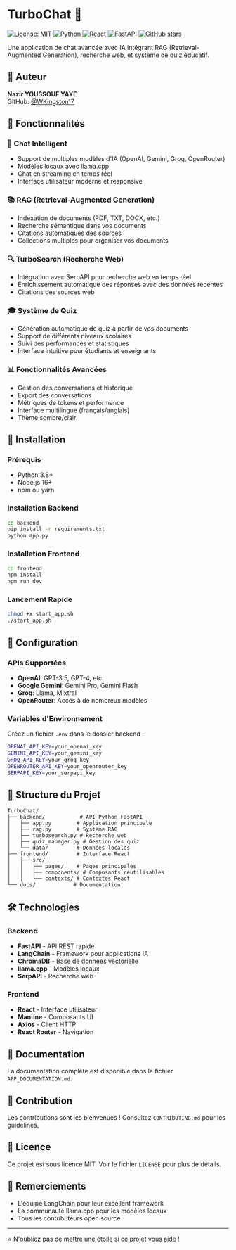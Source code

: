 # TurboChat 🚀

[![License: MIT](https://img.shields.io/badge/License-MIT-yellow.svg)](https://opensource.org/licenses/MIT)
[![Python](https://img.shields.io/badge/Python-3.8+-blue.svg)](https://www.python.org/downloads/)
[![React](https://img.shields.io/badge/React-18+-61DAFB.svg)](https://reactjs.org/)
[![FastAPI](https://img.shields.io/badge/FastAPI-0.100+-009688.svg)](https://fastapi.tiangolo.com/)
[![GitHub stars](https://img.shields.io/github/stars/WKingston17/TurboChat.svg)](https://github.com/WKingston17/TurboChat/stargazers)

Une application de chat avancée avec IA intégrant RAG (Retrieval-Augmented Generation), recherche web, et système de quiz éducatif.

## 👤 Auteur

**Nazir YOUSSOUF YAYE**  
GitHub: [@WKingston17](https://github.com/WKingston17)

## 🌟 Fonctionnalités

### 💬 Chat Intelligent
- Support de multiples modèles d'IA (OpenAI, Gemini, Groq, OpenRouter)
- Modèles locaux avec llama.cpp
- Chat en streaming en temps réel
- Interface utilisateur moderne et responsive

### 📚 RAG (Retrieval-Augmented Generation)
- Indexation de documents (PDF, TXT, DOCX, etc.)
- Recherche sémantique dans vos documents
- Citations automatiques des sources
- Collections multiples pour organiser vos documents

### 🔍 TurboSearch (Recherche Web)
- Intégration avec SerpAPI pour recherche web en temps réel
- Enrichissement automatique des réponses avec des données récentes
- Citations des sources web

### 🎓 Système de Quiz
- Génération automatique de quiz à partir de vos documents
- Support de différents niveaux scolaires
- Suivi des performances et statistiques
- Interface intuitive pour étudiants et enseignants

### 📊 Fonctionnalités Avancées
- Gestion des conversations et historique
- Export des conversations
- Métriques de tokens et performance
- Interface multilingue (français/anglais)
- Thème sombre/clair

## 🚀 Installation

### Prérequis
- Python 3.8+
- Node.js 16+
- npm ou yarn

### Installation Backend
```bash
cd backend
pip install -r requirements.txt
python app.py
```

### Installation Frontend
```bash
cd frontend
npm install
npm run dev
```

### Lancement Rapide
```bash
chmod +x start_app.sh
./start_app.sh
```

## 🔧 Configuration

### APIs Supportées
- **OpenAI**: GPT-3.5, GPT-4, etc.
- **Google Gemini**: Gemini Pro, Gemini Flash
- **Groq**: Llama, Mixtral
- **OpenRouter**: Accès à de nombreux modèles

### Variables d'Environnement
Créez un fichier `.env` dans le dossier backend :
```bash
OPENAI_API_KEY=your_openai_key
GEMINI_API_KEY=your_gemini_key
GROQ_API_KEY=your_groq_key
OPENROUTER_API_KEY=your_openrouter_key
SERPAPI_KEY=your_serpapi_key
```

## 📁 Structure du Projet

```
TurboChat/
├── backend/           # API Python FastAPI
│   ├── app.py        # Application principale
│   ├── rag.py        # Système RAG
│   ├── turbosearch.py # Recherche web
│   ├── quiz_manager.py # Gestion des quiz
│   └── data/         # Données locales
├── frontend/         # Interface React
│   ├── src/
│   │   ├── pages/    # Pages principales
│   │   ├── components/ # Composants réutilisables
│   │   └── contexts/ # Contextes React
└── docs/            # Documentation
```

## 🛠️ Technologies

### Backend
- **FastAPI** - API REST rapide
- **LangChain** - Framework pour applications IA
- **ChromaDB** - Base de données vectorielle
- **llama.cpp** - Modèles locaux
- **SerpAPI** - Recherche web

### Frontend
- **React** - Interface utilisateur
- **Mantine** - Composants UI
- **Axios** - Client HTTP
- **React Router** - Navigation

## 📖 Documentation

La documentation complète est disponible dans le fichier `APP_DOCUMENTATION.md`.

## 🤝 Contribution

Les contributions sont les bienvenues ! Consultez `CONTRIBUTING.md` pour les guidelines.

## 📄 Licence

Ce projet est sous licence MIT. Voir le fichier `LICENSE` pour plus de détails.

## 🙏 Remerciements

- L'équipe LangChain pour leur excellent framework
- La communauté llama.cpp pour les modèles locaux
- Tous les contributeurs open source

---

⭐ N'oubliez pas de mettre une étoile si ce projet vous aide ! 
